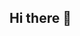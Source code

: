 ## Hi there 👋

<!--
**Kelgyo/Kelgyo** is a ✨ _special_ ✨ repository because its `README.md` (this file) appears on your GitHub profile.

Here are some ideas to get you started:

- 🔭 I’m currently working on a project
- 🌱 I’m currently learning c# and web programming
- 👯 I’m looking to collaborate on something
- 🤔 I’m looking for help with c#
- 💬 Ask me about anything
- 📫 How to reach me: Discord
- 😄 Pronouns: he/him

